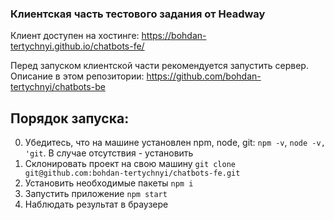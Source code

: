 ### Клиентская часть тестового задания от Headway

Клиент доступен на хостинге: https://bohdan-tertychnyi.github.io/chatbots-fe/

Перед запуском клиентской части рекомендуется запустить сервер.
Описание в этом репозитории: https://github.com/bohdan-tertychnyi/chatbots-be

## Порядок запуска:
 0. Убедитесь, что на машине установлен npm, node, git: `npm -v`, `node -v, 'git`. В случае отсутствия - установить
 1. Склонировать проект на свою машину `git clone git@github.com:bohdan-tertychnyi/chatbots-fe.git`
 2. Установить необходимые пакеты `npm i`
 3. Запустить приложение `npm start`
 4. Наблюдать результат в браузере
